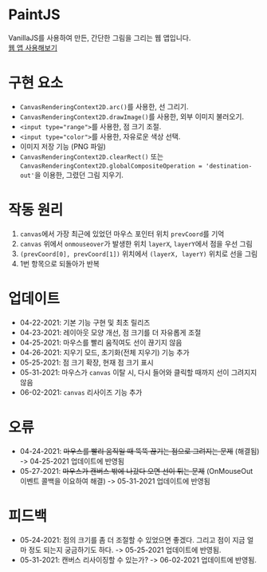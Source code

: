 # PaintJS
VanillaJS를 사용하여 만든, 간단한 그림을 그리는 웹 앱입니다.   
[웹 앱 사용해보기](https://kuman514.github.io/PaintJS/)

# 구현 요소
- `CanvasRenderingContext2D.arc()`를 사용한, 선 그리기.
- `CanvasRenderingContext2D.drawImage()`를 사용한, 외부 이미지 불러오기.
- `<input type="range">`를 사용한, 점 크기 조절.
- `<input type="color">`를 사용한, 자유로운 색상 선택.
- 이미지 저장 기능 (PNG 파일)
- `CanvasRenderingContext2D.clearRect()` 또는 `CanvasRenderingContext2D.globalCompositeOperation = 'destination-out'`을 이용한, 그렸던 그림 지우기.

# 작동 원리
1. `canvas`에서 가장 최근에 있었던 마우스 포인터 위치 `prevCoord`를 기억
2. `canvas` 위에서 `onmouseover`가 발생한 위치 `layerX`, `layerY`에서 점을 우선 그림
3. `(prevCoord[0], prevCoord[1])` 위치에서 `(layerX, layerY)` 위치로 선을 그림
4. 1번 항목으로 되돌아가 반복

# 업데이트
- 04-22-2021: 기본 기능 구현 및 최초 릴리즈
- 04-23-2021: 레이아웃 모양 개선, 점 크기를 더 자유롭게 조절
- 04-25-2021: 마우스를 빨리 움직여도 선이 끊기지 않음
- 04-26-2021: 지우기 모드, 초기화(전체 지우기) 기능 추가
- 05-25-2021: 점 크기 확장, 현재 점 크기 표시
- 05-31-2021: 마우스가 `canvas` 이탈 시, 다시 들어와 클릭할 때까지 선이 그려지지 않음
- 06-02-2021: `canvas` 리사이즈 기능 추가

# 오류
- 04-24-2021: ~~마우스를 빨리 움직일 때 뚝뚝 끊기는 점으로 그려지는 문제~~ (해결됨) -> 04-25-2021 업데이트에 반영됨
- 05-27-2021: ~~마우스가 캔버스 밖에 나갔다 오면 선이 튀는 문제~~ (OnMouseOut 이벤트 콜백을 이요하여 해결) -> 05-31-2021 업데이트에 반영됨

# 피드백
- 05-24-2021: 점의 크기를 좀 더 조절할 수 있었으면 좋겠다. 그리고 점이 지금 얼마 정도 되는지 궁금하기도 하다. -> 05-25-2021 업데이트에 반영됨.
- 05-31-2021: 캔버스 리사이징할 수 있는가? -> 06-02-2021 업데이트에 반영됨.